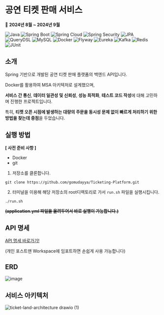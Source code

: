 # 공연 티켓 판매 서비스

📅 **2024년 8월 ~ 2024년 9월**

![Java](https://img.shields.io/badge/Java-007396?style=for-the-badge&logo=java&logoColor=white)
![Spring Boot](https://img.shields.io/badge/Spring%20Boot-6DB33F?style=for-the-badge&logo=Spring%20Boot&logoColor=white)
![Spring Cloud](https://img.shields.io/badge/Spring%20Cloud-6DB33F?style=for-the-badge&logo=&logoColor=white)
![Spring Security](https://img.shields.io/badge/Spring%20Security-6DB33F?style=for-the-badge&logo=Spring%20Security&logoColor=white)
![JPA](https://img.shields.io/badge/JPA-59666C?style=for-the-badge&logo=Hibernate&logoColor=white)
![QueryDSL](https://img.shields.io/badge/QueryDSL-0769AD?style=for-the-badge&logo=Java&logoColor=white)
![MySQL](https://img.shields.io/badge/MySQL-4479A1?style=for-the-badge&logo=MySQL&logoColor=white)
![Docker](https://img.shields.io/badge/Docker-2496ED?style=for-the-badge&logo=Docker&logoColor=white)
![Flyway](https://img.shields.io/badge/Flyway-CC0200?style=for-the-badge&logo=Flyway&logoColor=white)
![Eureka](https://img.shields.io/badge/Eureka-6DB33F?style=for-the-badge&logo=Eureka&logoColor=white)
![Kafka](https://img.shields.io/badge/Apache%20Kafka-231F20?style=for-the-badge&logo=Apache%20Kafka&logoColor=white)
![Redis](https://img.shields.io/badge/Redis-DC382D?style=for-the-badge&logoColor=white)
![JUnit](https://img.shields.io/badge/JUnit-25A162?style=for-the-badge&logo=JUnit5&logoColor=white)

## 소개

Spring 기반으로 개발된 공연 티켓 판매 플랫폼의 백엔드 API입니다.

Docker를 활용하여 MSA 아키텍처로 설계했으며, 

**서비스 간 통신**, **데이터 일관성 및 신뢰성**, **성능 최적화**, **테스트 코드 작성**에 대해 고민하며 진행한 프로젝트입니다.

특히, **티켓 오픈 시점에 발생하는 대량의 주문을 동시성 문제 없이 빠르게 처리하기 위한 방법을 찾는데 중점**을 두었습니다.

## 실행 방법

**[ 사전 준비 사항 ]**
- Docker
- git

1. 저장소를 클론합니다.

```
git clone https://github.com/gomudayya/Ticketing-Platform.git
```

2. 터미널을 이용해 해당 저장소의 root디렉토리로 가서 `run.sh` 파일을 실행시킵니다.

```
./run.sh
```

**~~(application.yml 파일을 올려두어서 바로 실행이 가능합니다.)~~**

## API 명세

[API 명세 바로가기!](https://documenter.getpostman.com/view/24242551/2sAXjQ19e4)

(개인 포스트맨 Workspace에 임포트하면 손쉽게 사용 가능합니다)

## ERD

![image](https://github.com/user-attachments/assets/53efc3e8-29b8-47ec-adea-923fb76faebb)

## 서비스 아키텍처

![ticket-land-architecture drawio (1)](https://github.com/user-attachments/assets/6d531065-3468-44bc-bff4-5ee17e62500b)
